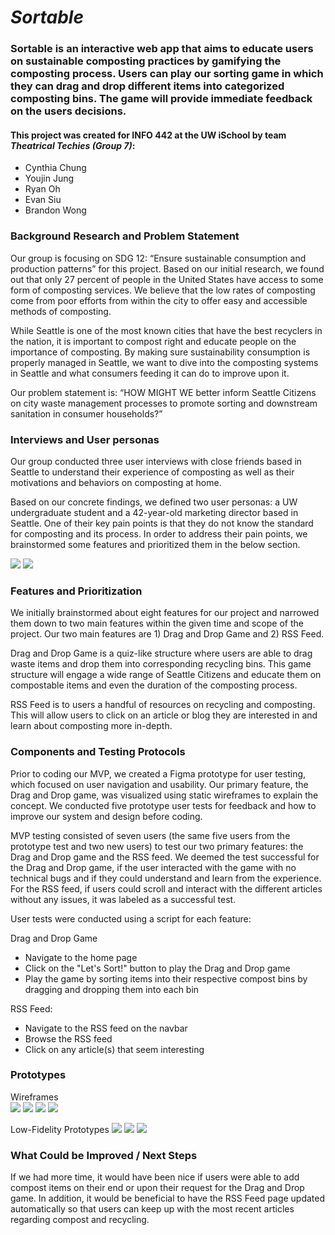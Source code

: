 # _Sortable_

### Sortable is an interactive web app that aims to educate users on sustainable composting practices by gamifying the composting process. Users can play our sorting game in which they can drag and drop different items into categorized composting bins. The game will provide immediate feedback on the users decisions. 
#### This project was created for INFO 442 at the UW iSchool by team _Theatrical Techies (Group 7)_: 
* Cynthia Chung
* Youjin Jung
* Ryan Oh
* Evan Siu
* Brandon Wong

### Background Research and Problem Statement
Our group is focusing on SDG 12: “Ensure sustainable consumption and production patterns” for this project.
Based on our initial research, we found out that only 27 percent of people in the United States have access to some form of composting services. We believe that the low rates of composting come from poor efforts from within the city to offer easy and accessible methods of composting.

While Seattle is one of the most known cities that have the best recyclers in the nation, it is important to compost right and educate people on the importance of composting. By making sure sustainability consumption is properly managed in Seattle, we want to dive into the composting systems in Seattle and what consumers feeding it can do to improve upon it.

Our problem statement is: “HOW MIGHT WE better inform Seattle Citizens on city waste management processes to promote sorting and downstream sanitation in consumer households?”

### Interviews and User personas
Our group conducted three user interviews with close friends based in Seattle to understand their experience of composting as well as their motivations and behaviors on composting at home.

Based on our concrete findings, we defined two user personas: a UW undergraduate student and a 42-year-old marketing director based in Seattle. One of their key pain points is that they do not know the standard for composting and its process. In order to address their pain points, we brainstormed some features and prioritized them in the below section.

<img src='src/Persona/Persona1.png'>
<img src='src/Persona/Persona2.png'>

### Features and Prioritization
We initially brainstormed about eight features for our project and narrowed them down to two main features within the given time and scope of the project. Our two main features are 1) Drag and Drop Game and 2) RSS Feed.

Drag and Drop Game is a quiz-like structure where users are able to drag waste items and drop them into corresponding recycling bins. This game structure will engage a wide range of Seattle Citizens and educate them on compostable items and even the duration of the composting process.

RSS Feed is to users a handful of resources on recycling and composting. This will allow users to click on an article or blog they are interested in and learn about composting more in-depth. 

### Components and Testing Protocols
Prior to coding our MVP, we created a Figma prototype for user testing, which focused on user navigation and usability. Our primary feature, the Drag and Drop game, was visualized using static wireframes to explain the concept. We conducted five prototype user tests for feedback and how to improve our system and design before coding.

MVP testing consisted of seven users (the same five users from the prototype test and two new users) to test our two primary features: the Drag and Drop game and the RSS feed. We deemed the test successful for the Drag and Drop game, if the user interacted with the game with no technical bugs and if they could understand and learn from the experience. For the RSS feed, if users could scroll and interact with the different articles without any issues, it was labeled as a successful test.

User tests were conducted using a script for each feature:

Drag and Drop Game
* Navigate to the home page 
* Click on the "Let's Sort!" button to play the Drag and Drop game
* Play the game by sorting items into their respective compost bins by dragging and dropping them into each bin

RSS Feed:
* Navigate to the RSS feed on the navbar
* Browse the RSS feed
* Click on any article(s) that seem interesting

### Prototypes
Wireframes
<br/>
<img src='src/Prototypes/Low1.png'>
<img src='src/Prototypes/Low2.png'>
<img src='src/Prototypes/Low3.png'>
<img src='src/Prototypes/Low4.png'>

Low-Fidelity Prototypes
<img src='src/Prototypes/Home.png'>
<img src='src/Prototypes/Feedback.png'>
<img src='src/Prototypes/Feed.png'> 

### What Could be Improved / Next Steps
If we had more time, it would have been nice if users were able to add compost items on their end or upon their request for the Drag and Drop game. In addition, it would be beneficial to have the RSS Feed page updated automatically so that users can keep up with the most recent articles regarding compost and recycling.
